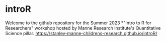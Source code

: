 # introR
Welcome to the github repository for the Summer 2023 *"Intro to R for Researchers" workshop hosted by Manne Research Institute's Quantitative Science pillar.
https://stanley-manne-childrens-research.github.io/introR/
